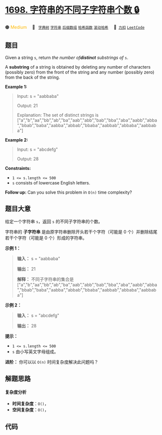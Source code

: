 # [1698. 字符串的不同子字符串个数 🔒](https://2xiao.github.io/leetcode-js/problem/1698.html)

🟠 <font color=#ffb800>Medium</font>&emsp; 🔖&ensp; [`字典树`](/tag/trie.md) [`字符串`](/tag/string.md) [`后缀数组`](/tag/suffix-array.md) [`哈希函数`](/tag/hash-function.md) [`滚动哈希`](/tag/rolling-hash.md)&emsp; 🔗&ensp;[`力扣`](https://leetcode.cn/problems/number-of-distinct-substrings-in-a-string) [`LeetCode`](https://leetcode.com/problems/number-of-distinct-substrings-in-a-string)

## 题目

Given a string `s`, return _the number of**distinct** substrings of_ `s`.

A **substring** of a string is obtained by deleting any number of characters
(possibly zero) from the front of the string and any number (possibly zero)
from the back of the string.



**Example 1:**

> Input: s = "aabbaba"
> 
> Output: 21
> 
> Explanation: The set of distinct strings is ["a","b","aa","bb","ab","ba","aab","abb","bab","bba","aba","aabb","abba","bbab","baba","aabba","abbab","bbaba","aabbab","abbaba","aabbaba"]

**Example 2:**

> Input: s = "abcdefg"
> 
> Output: 28

**Constraints:**

  * `1 <= s.length <= 500`
  * `s` consists of lowercase English letters.



**Follow up:** Can you solve this problem in `O(n)` time complexity?


## 题目大意

给定一个字符串 `s`，返回 `s` 的不同子字符串的个数。

字符串的 **子字符串** 是由原字符串删除开头若干个字符（可能是 0 个）并删除结尾若干个字符（可能是 0 个）形成的字符串。

**示例 1：**

> 
> 
> 
> 
> 
> **输入：** s = "aabbaba"
> 
> **输出：** 21
> 
> **解释：** 不同子字符串的集合是 ["a","b","aa","bb","ab","ba","aab","abb","bab","bba","aba","aabb","abba","bbab","baba","aabba","abbab","bbaba","aabbab","abbaba","aabbaba"]
> 
> 

**示例 2：**

> 
> 
> 
> 
> 
> **输入：** s = "abcdefg"
> 
> **输出：** 28
> 
> 

**提示：**

  * `1 <= s.length <= 500`
  * `s` 由小写英文字母组成。

**进阶：** 你可以以 `O(n)` 时间复杂度解决此问题吗？


## 解题思路

#### 复杂度分析

- **时间复杂度**：`O()`，
- **空间复杂度**：`O()`，

## 代码

```javascript

```